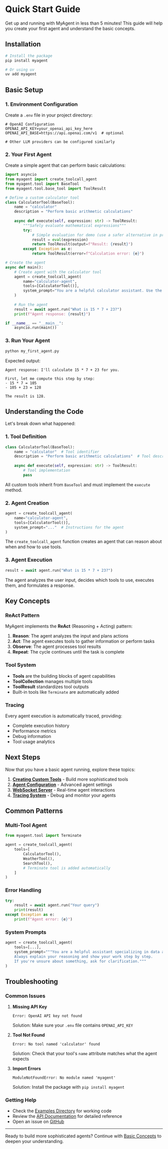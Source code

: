 # Quick Start Guide

Get up and running with MyAgent in less than 5 minutes! This guide will help you create your first agent and understand the basic concepts.

## Installation

```bash
# Install the package
pip install myagent

# Or using uv
uv add myagent
```

## Basic Setup

### 1. Environment Configuration

Create a `.env` file in your project directory:

```env
# OpenAI Configuration
OPENAI_API_KEY=your_openai_api_key_here
OPENAI_API_BASE=https://api.openai.com/v1  # optional

# Other LLM providers can be configured similarly
```

### 2. Your First Agent

Create a simple agent that can perform basic calculations:

```python
import asyncio
from myagent import create_toolcall_agent
from myagent.tool import BaseTool
from myagent.tool.base_tool import ToolResult

# Define a custom calculator tool
class CalculatorTool(BaseTool):
    name = "calculator"
    description = "Perform basic arithmetic calculations"
    
    async def execute(self, expression: str) -> ToolResult:
        """Safely evaluate mathematical expressions"""
        try:
            # Simple evaluation for demo (use a safer alternative in production)
            result = eval(expression)
            return ToolResult(output=f"Result: {result}")
        except Exception as e:
            return ToolResult(error=f"Calculation error: {e}")

# Create the agent
async def main():
    # Create agent with the calculator tool
    agent = create_toolcall_agent(
        name="calculator-agent",
        tools=[CalculatorTool()],
        system_prompt="You are a helpful calculator assistant. Use the calculator tool for any math operations."
    )
    
    # Run the agent
    result = await agent.run("What is 15 * 7 + 23?")
    print(f"Agent response: {result}")

if __name__ == "__main__":
    asyncio.run(main())
```

### 3. Run Your Agent

```bash
python my_first_agent.py
```

Expected output:
```
Agent response: I'll calculate 15 * 7 + 23 for you.

First, let me compute this step by step:
- 15 * 7 = 105
- 105 + 23 = 128

The result is 128.
```

## Understanding the Code

Let's break down what happened:

### 1. Tool Definition
```python
class CalculatorTool(BaseTool):
    name = "calculator"  # Tool identifier
    description = "Perform basic arithmetic calculations"  # Tool description for LLM
    
    async def execute(self, expression: str) -> ToolResult:
        # Tool implementation
        pass
```

All custom tools inherit from `BaseTool` and must implement the `execute` method.

### 2. Agent Creation
```python
agent = create_toolcall_agent(
    name="calculator-agent",
    tools=[CalculatorTool()],
    system_prompt="..."  # Instructions for the agent
)
```

The `create_toolcall_agent` function creates an agent that can reason about when and how to use tools.

### 3. Agent Execution
```python
result = await agent.run("What is 15 * 7 + 23?")
```

The agent analyzes the user input, decides which tools to use, executes them, and formulates a response.

## Key Concepts

### ReAct Pattern
MyAgent implements the **ReAct** (Reasoning + Acting) pattern:
1. **Reason**: The agent analyzes the input and plans actions
2. **Act**: The agent executes tools to gather information or perform tasks
3. **Observe**: The agent processes tool results
4. **Repeat**: The cycle continues until the task is complete

### Tool System
- **Tools** are the building blocks of agent capabilities
- **ToolCollection** manages multiple tools
- **ToolResult** standardizes tool outputs
- Built-in tools like `Terminate` are automatically added

### Tracing
Every agent execution is automatically traced, providing:
- Complete execution history
- Performance metrics
- Debug information
- Tool usage analytics

## Next Steps

Now that you have a basic agent running, explore these topics:

1. **[Creating Custom Tools](custom-tools.md)** - Build more sophisticated tools
2. **[Agent Configuration](configuration.md)** - Advanced agent settings
3. **[WebSocket Server](../websocket/server-setup.md)** - Real-time agent interactions
4. **[Tracing System](../tracing/overview.md)** - Debug and monitor your agents

## Common Patterns

### Multi-Tool Agent
```python
from myagent.tool import Terminate

agent = create_toolcall_agent(
    tools=[
        CalculatorTool(),
        WeatherTool(),
        SearchTool(),
        # Terminate tool is added automatically
    ]
)
```

### Error Handling
```python
try:
    result = await agent.run("Your query")
    print(result)
except Exception as e:
    print(f"Agent error: {e}")
```

### System Prompts
```python
agent = create_toolcall_agent(
    tools=[...],
    system_prompt="""You are a helpful assistant specializing in data analysis.
    Always explain your reasoning and show your work step by step.
    If you're unsure about something, ask for clarification."""
)
```

## Troubleshooting

### Common Issues

1. **Missing API Key**
   ```
   Error: OpenAI API key not found
   ```
   Solution: Make sure your `.env` file contains `OPENAI_API_KEY`

2. **Tool Not Found**
   ```
   Error: No tool named 'calculator' found
   ```
   Solution: Check that your tool's `name` attribute matches what the agent expects

3. **Import Errors**
   ```
   ModuleNotFoundError: No module named 'myagent'
   ```
   Solution: Install the package with `pip install myagent`

### Getting Help

- Check the [Examples Directory](../../examples/) for working code
- Review the [API Documentation](../api/) for detailed reference
- Open an issue on [GitHub](https://github.com/yourusername/myagent/issues)

---

Ready to build more sophisticated agents? Continue with [Basic Concepts](basic-concepts.md) to deepen your understanding.